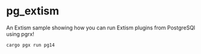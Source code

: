 # pg_extism
An Extism sample showing how you can run Extism plugins from PostgreSQl using pgrx!

```
cargo pgx run pg14
```